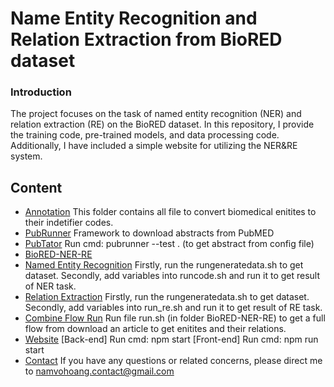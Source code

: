 # Name Entity Recognition and Relation Extraction from BioRED dataset
### Introduction
The project focuses on the task of named entity recognition (NER) and relation extraction (RE) on the BioRED dataset. In this repository, I provide the training code, pre-trained models, and data processing code. Additionally, I have included a simple website for utilizing the NER&RE system.
## Content
- [Annotation](#annotation)
This folder contains all file to convert biomedical enitites to their indetifier codes.
- [PubRunner](#pubrunner)
Framework to download abstracts from PubMED
- [PubTator](#pubtator)
Run cmd: pubrunner --test . (to get abstract from config file)
- [BioRED-NER-RE](#ner-re-biored)
- [Named Entity Recognition](#named-entity-recognition)
    Firstly, run the rungeneratedata.sh to get dataset.
    Secondly, add variables into runcode.sh and run it to get result of NER task. 
- [Relation Extraction](#relation-extraction)
    Firstly, run the rungeneratedata.sh to get dataset.
    Secondly, add variables into run_re.sh and run it to get result of RE task. 
- [Combine Flow Run](#combine-run)
    Run file run.sh (in folder BioRED-NER-RE) to get a full flow from download an article to get enitites and their relations.
- [Website](#web-site)
    [Back-end]
    Run cmd: npm start
    [Front-end]
    Run cmd: npm run start 
- [Contact](#contact)
    If you have any questions or related concerns, please direct me to namvohoang.contact@gmail.com


